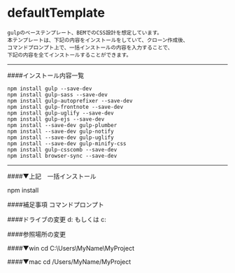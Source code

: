 # defaultTemplate

    gulpのベーステンプレート、BEMでのCSS設計を想定しています。
    本テンプレートは、下記の内容をインストールをしていて、クローン作成後、
    コマンドプロンプト上で、一括インストールの内容を入力することで、
    下記の内容を全てインストールすることができます。

---

####インストール内容一覧

    npm install gulp --save-dev
    npm install gulp-sass --save-dev
    npm install gulp-autoprefixer --save-dev
    npm install gulp-frontnote --save-dev
    npm install gulp-uglify --save-dev
    npm install gulp-ejs --save-dev
    npm install --save-dev gulp-plumber
    npm install --save-dev gulp-notify
    npm install --save-dev gulp-uglify
    npm install --save-dev gulp-minify-css
    npm install gulp-csscomb --save-dev
    npm install browser-sync --save-dev

---

####▼上記　一括インストール

  npm install

####補足事項
  コマンドプロンプト

####ドライブの変更
  d: もしくは c:

####参照場所の変更

####▼win
  cd C:\Users\MyName\MyProject

####▼mac
  cd /Users/MyName/MyProject






